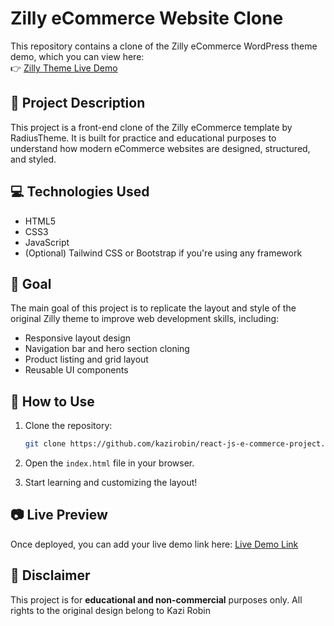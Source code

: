 
# Zilly eCommerce Website Clone

This repository contains a clone of the Zilly eCommerce WordPress theme demo, which you can view here:  
👉 [Zilly Theme Live Demo](https://www.radiustheme.com/demo/wordpress/themes/zilly/)

## 📌 Project Description

This project is a front-end clone of the Zilly eCommerce template by RadiusTheme. It is built for practice and educational purposes to understand how modern eCommerce websites are designed, structured, and styled.

## 💻 Technologies Used

- HTML5
- CSS3
- JavaScript
- (Optional) Tailwind CSS or Bootstrap if you're using any framework

## 🎯 Goal

The main goal of this project is to replicate the layout and style of the original Zilly theme to improve web development skills, including:

- Responsive layout design
- Navigation bar and hero section cloning
- Product listing and grid layout
- Reusable UI components

## 🚀 How to Use

1. Clone the repository:
   ```bash
   git clone https://github.com/kazirobin/react-js-e-commerce-project.git
   ```

2. Open the `index.html` file in your browser.
3. Start learning and customizing the layout!

## 📷 Live Preview

Once deployed, you can add your live demo link here:
[Live Demo Link](https://react-js-e-commerce-project.vercel.app/)

## 📝 Disclaimer

This project is for **educational and non-commercial** purposes only. All rights to the original design belong to Kazi Robin 